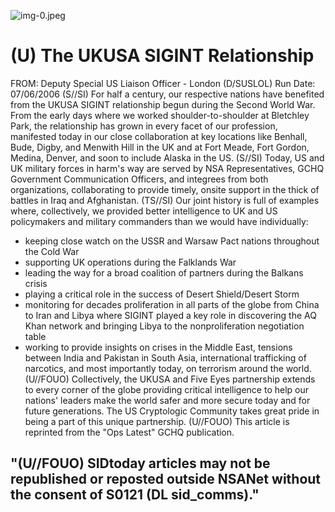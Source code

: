 ![img-0.jpeg](img-0.jpeg)

# (U) The UKUSA SIGINT Relationship 

FROM:
Deputy Special US Liaison Officer - London (D/SUSLOL)
Run Date: 07/06/2006
(S//SI) For half a century, our respective nations have benefited from the UKUSA SIGINT relationship begun during the Second World War. From the early days where we worked shoulder-to-shoulder at Bletchley Park, the relationship has grown in every facet of our profession, manifested today in our close collaboration at key locations like Benhall, Bude, Digby, and Menwith Hill in the UK and at Fort Meade, Fort Gordon, Medina, Denver, and soon to include Alaska in the US.
(S//SI) Today, US and UK military forces in harm's way are served by NSA Representatives, GCHQ Government Communication Officers, and integrees from both organizations, collaborating to provide timely, onsite support in the thick of battles in Iraq and Afghanistan.
(TS//SI) Our joint history is full of examples where, collectively, we provided better intelligence to UK and US policymakers and military commanders than we would have individually:

- keeping close watch on the USSR and Warsaw Pact nations throughout the Cold War
- supporting UK operations during the Falklands War
- leading the way for a broad coalition of partners during the Balkans crisis
- playing a critical role in the success of Desert Shield/Desert Storm
- monitoring for decades proliferation in all parts of the globe from China to Iran and Libya where SIGINT played a key role in discovering the AQ Khan network and bringing Libya to the nonproliferation negotiation table
- working to provide insights on crises in the Middle East, tensions between India and Pakistan in South Asia, international trafficking of narcotics, and most importantly today, on terrorism around the world.
(U//FOUO) Collectively, the UKUSA and Five Eyes partnership extends to every corner of the globe providing critical intelligence to help our nations' leaders make the world safer and more secure today and for future generations. The US Cryptologic Community takes great pride in being a part of this unique partnership.
(U//FOUO) This article is reprinted from the "Ops Latest" GCHQ publication.


## "(U//FOUO) SIDtoday articles may not be republished or reposted outside NSANet without the consent of S0121 (DL sid_comms)."
